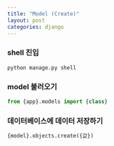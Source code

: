 ```yaml
---
title: "Model (Create)"
layout: post
categories: django
---
```


### shell 진입
```terminal
python manage.py shell
```


### model 불러오기
```python
from {app}.models import {class}
```


### 데이터베이스에 데이터 저장하기
```python
{model}.objects.create({값})
```
